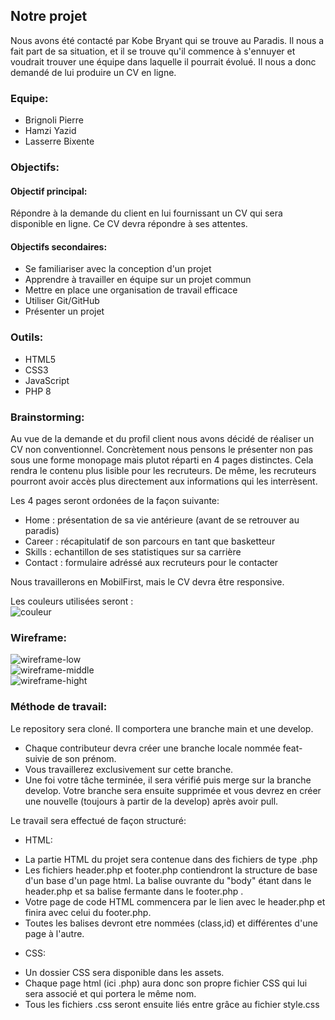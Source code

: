 ## Notre projet
Nous avons été contacté par Kobe Bryant qui se trouve au Paradis. Il nous a fait part de sa situation, et il se trouve qu'il commence à s'ennuyer et voudrait trouver une équipe dans laquelle il pourrait évolué. Il nous a donc demandé de lui produire un CV en ligne.

### Equipe:
* Brignoli Pierre
* Hamzi Yazid
* Lasserre Bixente

### Objectifs:

#### Objectif principal:
Répondre à la demande du client en lui fournissant un CV qui sera disponible en ligne. Ce CV devra répondre à ses attentes.
#### Objectifs secondaires:
* Se familiariser avec la conception d'un projet
* Apprendre à travailler en équipe sur un projet commun
* Mettre en place une organisation de travail efficace
* Utiliser Git/GitHub
* Présenter un projet

### Outils:
* HTML5
* CSS3
* JavaScript
* PHP 8

### Brainstorming:

Au vue de la demande et du profil client nous avons décidé de réaliser un CV non conventionnel. Concrètement nous pensons le présenter non pas sous une forme monopage mais plutot réparti en 4 pages distinctes. Cela rendra le contenu plus lisible pour les recruteurs. De même, les recruteurs pourront avoir accès plus directement aux informations qui les interrèsent.

Les 4 pages seront ordonées de la façon suivante:
  * Home : présentation de sa vie antérieure (avant de se retrouver au paradis)
  * Career : récapitulatif de son parcours en tant que basketteur
  * Skills : echantillon de ses statistiques sur sa carrière
  * Contact : formulaire adréssé aux recruteurs pour le contacter

Nous travaillerons en MobilFirst, mais le CV devra être responsive.

Les couleurs utilisées seront :   
![couleur](/assets/readme/color%20.png)

### Wireframe:

![wireframe-low](https://upload.wikimedia.org/wikipedia/commons/thumb/2/22/KBryant8.jpg/252px-KBryant8.jpg)   
![wireframe-middle](/assets/readme/wireframe-middle.png)   
![wireframe-hight](/assets/readme/wireframe-hight.png)

### Méthode de travail:

Le repository sera cloné. Il comportera une branche main et une develop. 
- Chaque contributeur devra créer une branche locale nommée feat- suivie de son prénom. 
- Vous travaillerez exclusivement sur cette branche. 
- Une foi votre tâche terminée, il sera vérifié puis merge sur la branche develop. Votre branche sera ensuite supprimée et vous devrez en créer une nouvelle (toujours à partir de la develop) après avoir pull.

Le travail sera effectué de façon structuré:  

* HTML:   
- La partie HTML du projet sera contenue dans des fichiers de type .php   
- Les fichiers header.php et footer.php contiendront la structure de base d'un base d'un page html. La balise ouvrante du "body" étant dans le header.php et sa balise fermante dans le footer.php . 
- Votre page de code HTML commencera par le lien avec le header.php et finira avec celui du footer.php.
- Toutes les balises devront etre nommées (class,id) et différentes d'une page à l'autre.

* CSS: 
- Un dossier CSS sera disponible dans les assets.
- Chaque page html (ici .php) aura donc son propre fichier CSS qui lui sera associé et qui portera le même nom.
- Tous les fichiers .css seront ensuite liés entre grâce au fichier style.css

